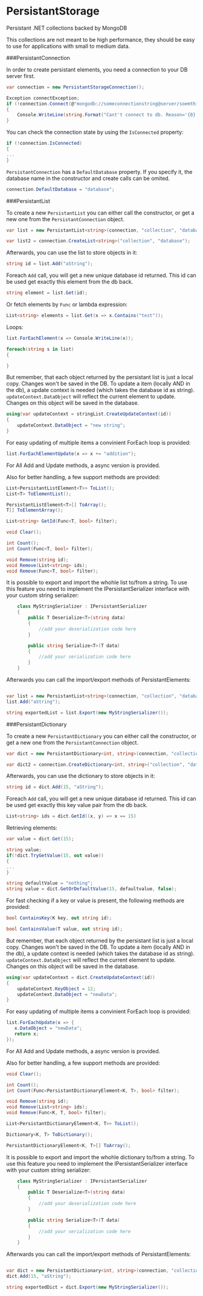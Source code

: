 # PersistantStorage
Persistant .NET collections backed by MongoDB

This collections are not meant to be high performance, they should be easy to use for applications with small to medium data.

###PersistantConnection

In order to create persistant elements, you need a connection to your DB server first.

```csharp
var connection = new PersistantStorageConnection();

Exception connectException;
if (!connection.Connect(@"mongodb://someconnectionstring@server/soemthingelse", out connectException))
{
    Console.WriteLine(string.Format("Cant't connect to db. Reason='{0}'", connectException.Message));
}
```
You can check the connection state by using the ```IsConnected``` property:

```csharp
if (!connection.IsConnected)
{
...
}
```


```PersistantConnection``` has a ```DefaultDatabase``` property. If you specify it, the database name in the constructor and create calls can be omited.

```csharp
connection.DefaultDatabase = "database";
```

###PersistantList

To create a new ```PersistantList``` you can either call the constructor, or get a new one from the ```PersistantConnection``` object.

```csharp
var list = new PersistantList<string>(connection, "collection", "database");

var list2 = connection.CreateList<string>("collection", "database");
```

Afterwards, you can use the list to store objects in it:

```csharp
string id = list.Add("aString");
```
Foreach ```Add``` call, you will get a new unique database id returned. This id can be used get exactly this element from the db back.

```csharp
string element = list.Get(id);
```
Or fetch elements by ```Func``` or lambda expression:
```csharp
List<string> elements = list.Get(x => x.Contains("test"));
```
Loops:
```csharp
list.ForEachElement(x => Console.WriteLine(x));

foreach(string s in list)
{

}
```

But remember, that each object returned by the persistant list is just a local copy. Changes won't be saved in the DB.
To update a item (locally AND in the db), a update context is needed (which takes the database id as string).
```updateContext.DataObject``` will reflect the current element to update. Changes on this object will be saved in the database.

```csharp
using(var updateContext = stringList.CreateUpdateContext(id))
{
    updateContext.DataObject = "new string";
}
```

For easy updating of multiple items a convinient ForEach loop is provided:

```csharp
list.ForEachElementUpdate(x => x += "addition");
```

For All Add and Update methods, a async version is provided.

Also for better handling, a few support methods are provided:

```csharp
List<PersistantListElement<T>> ToList();
List<T> ToElementList();

PersistantListElement<T>[] ToArray();
T[] ToElementArray();

List<string> GetId(Func<T, bool> filter);

void Clear();

int Count();
int Count(Func<T, bool> filter);

void Remove(string id);
void Remove(List<string> ids);
void Remove(Func<T, bool> filter);
```

It is possible to export and import the whohle list to/from a string. To use this feature you need to implement the IPersistantSerializer interface with your custom string serializer:

```csharp
    class MyStringSerializer : IPersistantSerializer
    {
        public T Deserialize<T>(string data)
        {
            //add your deserialization code here
        }

        public string Serialize<T>(T data)
        {
            //add your serialization code here
        }
    }
```
Afterwards you can call the import/export methods of PersistantElements:

```csharp

var list = new PersistantList<string>(connection, "collection", "database");
list.Add("aString");

string exportedList = list.Export(new MyStringSerializer());
```

###PersistantDictionary

To create a new ```PersistantDictionary``` you can either call the constructor, or get a new one from the ```PersistantConnection``` object.

```csharp
var dict = new PersistantDictionary<int, string>(connection, "collection", "database");

var dict2 = connection.CreateDictionary<int, string>("collection", "database");
```

Afterwards, you can use the dictionary to store objects in it:

```csharp
string id = dict.Add(15, "aString");
```
Foreach ```Add``` call, you will get a new unique database id returned. This id can be used get exactly this key value pair from the db back.
```csharp
List<string> ids = dict.GetId((x, y) => x == 15)
```
Retrieving elements:

```csharp
var value = dict.Get(15);

string value;
if(!dict.TryGetValue(15, out value))
{
...
}

string defaultValue = "nothing";
string value = dict.GetOrDefaultValue(15, defaultvalue, false);
```

For fast checking if a key or value is present, the following methods are provided:

```csharp
bool ContainsKey(K key, out string id);

bool ContainsValue(T value, out string id);
```

But remember, that each object returned by the persistant list is just a local copy. Changes won't be saved in the DB.
To update a item (locally AND in the db), a update context is needed (which takes the database id as string).
```updateContext.DataObject``` will reflect the current element to update. Changes on this object will be saved in the database.

```csharp
using(var updateContext = dict.CreateUpdateContext(id))
{
    updateContext.KeyObject = 12;
    updateContext.DataObject = "newData";
}
```

For easy updating of multiple items a convinient ForEach loop is provided:

```csharp
list.ForEachUpdate(x => {
   x.DataObject = "newData";
   return x;
});
```

For All Add and Update methods, a async version is provided.

Also for better handling, a few support methods are provided:

```csharp
void Clear();

int Count();
int Count(Func<PersistantDictionaryElement<K, T>, bool> filter);

void Remove(string id);
void Remove(List<string> ids);
void Remove(Func<K, T, bool> filter);

List<PersistantDictionaryElement<K, T>> ToList();

Dictionary<K, T> ToDictionary();

PersistantDictionaryElement<K, T>[] ToArray();
```
It is possible to export and import the whohle dictionary to/from a string. To use this feature you need to implement the IPersistantSerializer interface with your custom string serializer:

```csharp
    class MyStringSerializer : IPersistantSerializer
    {
        public T Deserialize<T>(string data)
        {
            //add your deserialization code here
        }

        public string Serialize<T>(T data)
        {
            //add your serialization code here
        }
    }
```
Afterwards you can call the import/export methods of PersistantElements:

```csharp

var dict = new PersistantDictionary<int, string>(connection, "collection", "database");
dict.Add(15, "aString");

string exportedDict = dict.Export(new MyStringSerializer());
```
